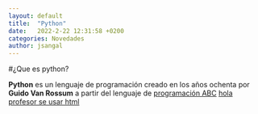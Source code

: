 ```yaml
---
layout: default
title:  "Python"
date:   2022-2-22 12:31:58 +0200
categories: Novedades
author: jsangal
---
```

#¿Que es python?

**Python** es un lenguaje de programación creado en los años ochenta por **Guido Van Rossum**
a partir del lenguaje de [programación ABC](http://www.larevistainformatica.com/ABC.htm)
<u>hola profesor se usar html</u>

